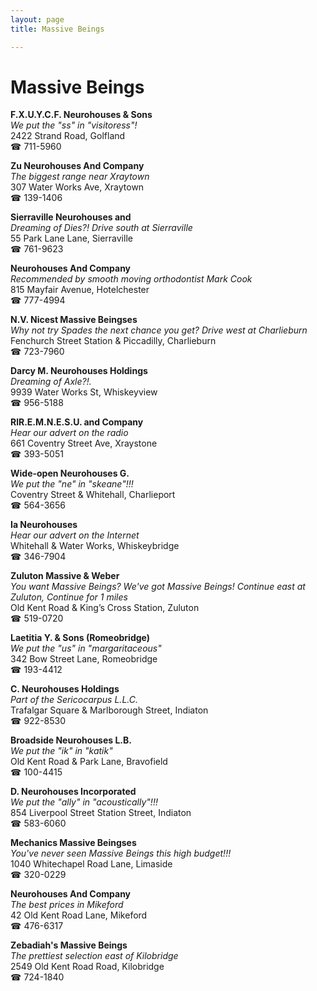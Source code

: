 ```yaml
---
layout: page 
title: Massive Beings

---
```



# Massive Beings


 **F.X.U.Y.C.F. Neurohouses & Sons**  
_We put the "ss" in "visitoress"!_  
2422 Strand Road, Golfland  
☎ 711-5960

**Zu Neurohouses And Company**  
_The biggest range near Xraytown_  
307 Water Works Ave, Xraytown  
☎ 139-1406

**Sierraville Neurohouses and**  
_Dreaming of Dies?! 
Drive south at Sierraville_  
55 Park Lane Lane, Sierraville  
☎ 761-9623

**Neurohouses And Company**  
_Recommended by smooth moving orthodontist Mark Cook_  
815 Mayfair Avenue, Hotelchester  
☎ 777-4994

**N.V. Nicest Massive Beingses**  
_Why not try Spades the next chance you get? 
Drive west at Charlieburn_  
Fenchurch Street Station & Piccadilly, Charlieburn  
☎ 723-7960

**Darcy M. Neurohouses Holdings**  
_Dreaming of Axle?!._  
9939 Water Works St, Whiskeyview  
☎ 956-5188

**RlR.E.M.N.E.S.U. and Company**  
_Hear our advert on the radio_  
661 Coventry Street Ave, Xraystone  
☎ 393-5051

**Wide-open Neurohouses G.**  
_We put the "ne" in "skeane"!!!_  
Coventry Street & Whitehall, Charlieport  
☎ 564-3656

**Ia Neurohouses**  
_Hear our advert on the Internet_  
Whitehall & Water Works, Whiskeybridge  
☎ 346-7904

**Zuluton Massive & Weber**  
_You want Massive Beings? We've got Massive Beings! 
Continue east at Zuluton, Continue for 1 miles_  
Old Kent Road & King’s Cross Station, Zuluton  
☎ 519-0720

**Laetitia Y. & Sons (Romeobridge)**  
_We put the "us" in "margaritaceous"_  
342 Bow Street Lane, Romeobridge  
☎ 193-4412

**C. Neurohouses Holdings**  
_Part of the Sericocarpus L.L.C._  
Trafalgar Square & Marlborough Street, Indiaton  
☎ 922-8530

**Broadside Neurohouses L.B.**  
_We put the "ik" in "katik"_  
Old Kent Road & Park Lane, Bravofield  
☎ 100-4415

**D. Neurohouses Incorporated**  
_We put the "ally" in "acoustically"!!!_  
854 Liverpool Street Station Street, Indiaton  
☎ 583-6060

**Mechanics Massive Beingses**  
_You've never seen Massive Beings this high budget!!!_  
1040 Whitechapel Road Lane, Limaside  
☎ 320-0229

**Neurohouses And Company**  
_The best prices in Mikeford_  
42 Old Kent Road Lane, Mikeford  
☎ 476-6317

**Zebadiah's Massive Beings**  
_The prettiest selection east of Kilobridge_  
2549 Old Kent Road Road, Kilobridge  
☎ 724-1840

